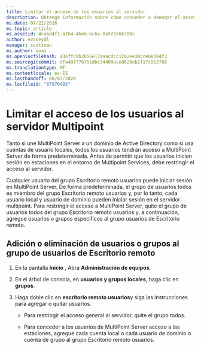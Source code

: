 ```yaml
---
title: Limitar el acceso de los usuarios al servidor
description: Obtenga información sobre cómo conceder o denegar el acceso a multipoint Services para usuarios y grupos
ms.date: 07/22/2016
ms.topic: article
ms.assetid: 4cabd4f1-a764-4be6-bc6e-0a5f5566390c
author: evaseydl
manager: scottman
ms.author: evas
ms.openlocfilehash: 436ffc0b3056e17aa4cdcc12a2ee38cce68304f3
ms.sourcegitcommit: dfa48f77b751dbc34409aced628eb2f17c912f08
ms.translationtype: MT
ms.contentlocale: es-ES
ms.lasthandoff: 08/07/2020
ms.locfileid: "87970492"
---
```

# <a name="limit-users-access-to-the-multipoint-server"></a>Limitar el acceso de los usuarios al servidor Multipoint
Tanto si une MultiPoint Server a un dominio de Active Directory como si usa cuentas de usuario locales, todos los usuarios tendrán acceso a MultiPoint Server de forma predeterminada. Antes de permitir que los usuarios inicien sesión en estaciones en el entorno de Multipoint Services, debe restringir el acceso al servidor.

Cualquier usuario del grupo Escritorio remoto usuarios puede iniciar sesión en MultiPoint Server. De forma predeterminada, el grupo de usuarios todos es miembro del grupo Escritorio remoto usuarios y, por lo tanto, cada usuario local y usuario de dominio pueden iniciar sesión en el servidor multipoint. Para restringir el acceso a MultiPoint Server, quite el grupo de usuarios todos del grupo Escritorio remoto usuarios y, a continuación, agregue usuarios o grupos específicos al grupo usuarios de Escritorio remoto.

## <a name="add-or-remove-users-or-groups-to-the-remote-desktop-users-group"></a>Adición o eliminación de usuarios o grupos al grupo de usuarios de Escritorio remoto

1.  En la pantalla **Inicio** , Abra **Administración de equipos**.

2.  En el árbol de consola, en **usuarios y grupos locales**, haga clic en **grupos**.

3.  Haga doble clic en **escritorio remoto usuarios**y siga las instrucciones para agregar o quitar usuarios.

    -   Para restringir el acceso general al servidor, quite el grupo todos.

    -   Para conceder a los usuarios de MultiPoint Server acceso a las estaciones, agregue cada cuenta local o cada usuario de dominio o cuenta de grupo al grupo Escritorio remoto usuarios.